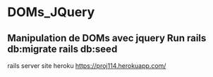 # DOMs_JQuery
Manipulation de DOMs avec jquery
Run rails db:migrate
    rails db:seed
---------------------
rails server
site heroku https://proj114.herokuapp.com/
